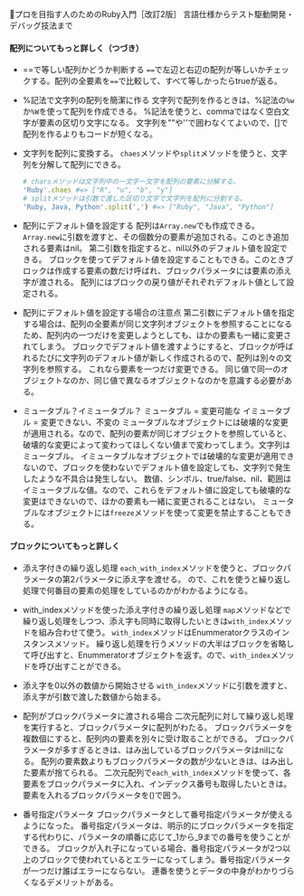 
📖プロを目指す人のためのRuby入門［改訂2版］ 言語仕様からテスト駆動開発・デバッグ技法まで

#### 配列についてもっと詳しく（つづき）

- ==で等しい配列かどうか判断する
  `==`で左辺と右辺の配列が等しいかチェックする。配列の全要素を`==`で比較して、すべて等しかったらtrueが返る。

- %記法で文字列の配列を簡潔に作る
  文字列で配列を作るときは、%記法の`%w`か`%W`を使って配列を作成できる。
  %記法を使うと、commaではなく空白文字が要素の区切り文字になる。
  文字列を""や''で囲わなくてよいので、[]で配列を作るよりもコードが短くなる。
- 文字列を配列に変換する。
  `chaes`メソッドや`split`メソッドを使うと、文字列を分解して配列にできる。
  ```ruby
  # charsメソッドは文字列中の一文字一文字を配列の要素に分解する。
  'Ruby'.chaes #=> ["R", "u", "b", "y"]
  # splitメソッドは引数で渡した区切り文字で文字列を配列に分割する。
  'Ruby, Java, Python'.split(',') #=> ["Ruby", "Java", "Python"]
  ```

- 配列にデフォルト値を設定する
  配列は`Array.new`でも作成できる。
  `Array.new`に引数を渡すと、その個数分の要素が追加される。このとき追加される要素はnil。
  第二引数を指定すると、nil以外のデフォルト値を設定できる。
  ブロックを使ってデフォルト値を設定することもできる。このときブロックは作成する要素の数だけ呼ばれ、ブロックパラメータには要素の添え字が渡される。
  配列にはブロックの戻り値がそれぞれデフォルト値として設定される。

- 配列にデフォルト値を設定する場合の注意点
  第二引数にデフォルト値を指定する場合は、配列の全要素が同じ文字列オブジェクトを参照することになるため、配列内の一つだけを変更しようとしても、ほかの要素も一緒に変更されてしまう。
  ブロックでデフォルト値を渡すようにすると、ブロックが呼ばれるたびに文字列のデフォルト値が新しく作成されるので、配列は別々の文字列を参照する。
  これなら要素を一つだけ変更できる。
  同じ値で同一のオブジェクトなのか、同じ値で異なるオブジェクトなのかを意識する必要がある。

- ミュータブル？イミュータブル？
  ミュータブル = 変更可能な
  イミュータブル = 変更できない、不変の
  ミュータブルなオブジェクトには破壊的な変更が適用される。なので、配列の要素が同じオブジェクトを参照していると、破壊的な変更によって変わってほしくない値まで変わってしまう。文字列はミュータブル。
  イミュータブルなオブジェクトでは破壊的な変更が適用できないので、ブロックを使わないでデフォルト値を設定しても、文字列で発生したような不具合は発生しない。
  数値、シンボル、true/false、nil、範囲はイミュータブルな値。なので、これらをデフォルト値に設定しても破壊的な変更はできないので、ほかの要素も一緒に変更されることはない。
  ミュータブルなオブジェクトには`freeze`メソッドを使って変更を禁止することもできる。

#### ブロックについてもっと詳しく

- 添え字付きの繰り返し処理
  `each_with_index`メソッドを使うと、ブロックパラメータの第2パラメータに添え字を渡せる。
  ので、これを使うと繰り返し処理で何番目の要素の処理をしているのかがわかるようになる。

- with_indexメソッドを使った添え字付きの繰り返し処理
  `map`メソッドなどで繰り返し処理をしつつ、添え字も同時に取得したいときは`with_index`メソッドを組み合わせて使う。
  `with_index`メソッドはEnummeratorクラスのインスタンスメソッド。
  繰り返し処理を行うメソッドの大半はブロックを省略して呼び出すと、Enummeratorオブジェクトを返す。ので、`with_index`メソッドを呼び出すことができる。

- 添え字を0以外の数値から開始させる
  `with_index`メソッドに引数を渡すと、添え字が引数で渡した数値から始まる。

- 配列がブロックパラメータに渡される場合
  二次元配列に対して繰り返し処理を実行すると、ブロックパラメータに配列がわたる。
  ブロックパラメータを複数個にすると、配列内の要素を別々に受け取ることができる。
  ブロックパラメータが多すぎるときは、はみ出しているブロックパラメータはnilになる。
  配列の要素数よりもブロックパラメータの数が少ないときは、はみ出した要素が捨てられる。
  二次元配列で`each_with_index`メソッドを使って、各要素をブロックパラメータに入れ、インデックス番号も取得したいときは。要素を入れるブロックパラメータを()で囲う。

- 番号指定パラメータ
  ブロックパラメータとして番号指定パラメータが使えるようになった。
  番号指定パラメータは、明示的にブロックパラメータを指定する代わりに、パラメータの順番に応じて_1から_9までの番号を使うことができる。
  ブロックが入れ子になっている場合、番号指定パラメータが2つ以上のブロックで使われているとエラーになってしまう。番号指定パラメータが一つだけ誰ばエラーにならない。
  連番を使うとデータの中身がわかりづらくなるデメリットがある。

